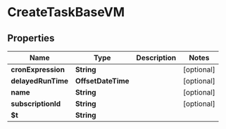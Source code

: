 

# CreateTaskBaseVM


## Properties

| Name | Type | Description | Notes |
|------------ | ------------- | ------------- | -------------|
|**cronExpression** | **String** |  |  [optional] |
|**delayedRunTime** | **OffsetDateTime** |  |  [optional] |
|**name** | **String** |  |  [optional] |
|**subscriptionId** | **String** |  |  [optional] |
|**$t** | **String** |  |  |



